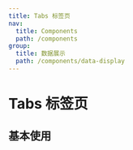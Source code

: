 ```yaml
---
title: Tabs 标签页
nav:
  title: Components
  path: /components
group:
  title: 数据展示
  path: /components/data-display
---
```


# Tabs 标签页

## 基本使用
<code src="./demo/index.tsx"></code>

